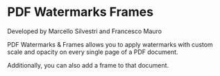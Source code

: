 # PDF Watermarks Frames
Developed by Marcello Silvestri and Francesco Mauro

PDF Watermarks & Frames allows you to apply watermarks with custom scale and opacity on every single page of a PDF document.

Additionally, you can also add a frame to that document.
